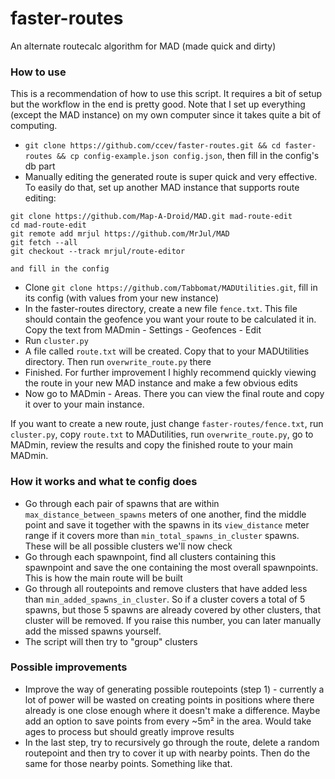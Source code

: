 # faster-routes
An alternate routecalc algorithm for MAD (made quick and dirty)

### How to use

This is a recommendation of how to use this script. It requires a bit of setup but the workflow in the end is pretty good. Note that I set up everything (except the MAD instance) on my own computer since it takes quite a bit of computing.

- `git clone https://github.com/ccev/faster-routes.git && cd faster-routes && cp config-example.json config.json`, then fill in the config's db part
- Manually editing the generated route is super quick and very effective. To easily do that, set up another MAD instance that supports route editing:

```
git clone https://github.com/Map-A-Droid/MAD.git mad-route-edit
cd mad-route-edit
git remote add mrjul https://github.com/MrJul/MAD
git fetch --all
git checkout --track mrjul/route-editor

and fill in the config
```

- Clone `git clone https://github.com/Tabbomat/MADUtilities.git`, fill in its config (with values from your new instance)
- In the faster-routes directory, create a new file `fence.txt`. This file should contain the geofence you want your route to be calculated it in. Copy the text from MADmin - Settings - Geofences - Edit
- Run `cluster.py`
- A file called `route.txt` will be created. Copy that to your MADUtilities directory. Then run `overwrite_route.py` there
- Finished. For further improvement I highly recommend quickly viewing the route in your new MAD instance and make a few obvious edits
- Now go to MADmin - Areas. There you can view the final route and copy it over to your main instance.

If you want to create a new route, just change `faster-routes/fence.txt`, run `cluster.py`, copy `route.txt` to MADutilities, run `overwrite_route.py`, go to MADmin, review the results and copy the finished route to your main MADmin.

### How it works and what te config does

- Go through each pair of spawns that are within `max_distance_between_spawns` meters of one another, find the middle point and save it together with the spawns in its `view_distance` meter range if it covers more than `min_total_spawns_in_cluster` spawns. These will be all possible clusters we'll now check
- Go through each spawnpoint, find all clusters containing this spawnpoint and save the one containing the most overall spawnpoints. This is how the main route will be built
- Go through all routepoints and remove clusters that have added less than `min_added_spawns_in_cluster`. So if a cluster covers a total of 5 spawns, but those 5 spawns are already covered by other clusters, that cluster will be removed. If you raise this number, you can later manually add the missed spawns yourself.
- The script will then try to "group" clusters

### Possible improvements
- Improve the way of generating possible routepoints (step 1) - currently a lot of power will be wasted on creating points in positions where there already is one close enough where it doesn't make a difference. Maybe add an option to save points from every ~5m² in the area. Would take ages to process but should greatly improve results
- In the last step, try to recursively go through the route, delete a random routepoint and then try to cover it up with nearby points. Then do the same for those nearby points. Something like that. 
